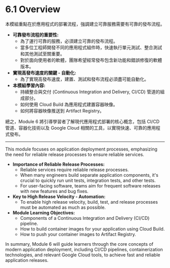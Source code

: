 # 6.1 Overview

本模組重點在於應用程式的部署流程，強調建立可靠服務需要有可靠的發布流程。

- **可靠發布流程的重要性:**
    - 為了運行可靠的服務，必須建立可靠的發布流程。
    - 當多位工程師開發不同的應用程式組件時，快速執行單元測試、整合測試和其他測試至關重要。
    - 對於面向使用者的軟體，團隊希望經常發布包含新功能和錯誤修復的軟體版本。
- **實現高發布速度的關鍵 - 自動化:**
    - 為了實現高發布速度，建置、測試和發布流程必須盡可能自動化。
- **本模組學習內容:**
    - 持續整合與交付 (Continuous Integration and Delivery, CI/CD) 管道的組成部分。
    - 如何使用 Cloud Build 為應用程式建置容器映像。
    - 如何將容器映像推送到 Artifact Registry。

總之，Module 6 將引導學習者了解現代應用程式部署的核心概念，包括 CI/CD 管道、容器化技術以及 Google Cloud 相關的工具，以實現快速、可靠的應用程式發布。

---

This module focuses on application deployment processes, emphasizing the need for reliable release processes to ensure reliable services.

- **Importance of Reliable Release Processes:**
    - Reliable services require reliable release processes.
    - When many engineers build separate application components, it's crucial to quickly run unit tests, integration tests, and other tests.
    - For user-facing software, teams aim for frequent software releases with new features and bug fixes.
- **Key to High Release Velocity - Automation:**
    - To enable high release velocity, build, test, and release processes must be automated as much as possible.
- **Module Learning Objectives:**
    - Components of a Continuous Integration and Delivery (CI/CD) pipeline.
    - How to build container images for your application using Cloud Build.
    - How to push your container images to Artifact Registry.

In summary, Module 6 will guide learners through the core concepts of modern application deployment, including CI/CD pipelines, containerization technologies, and relevant Google Cloud tools, to achieve fast and reliable application releases.